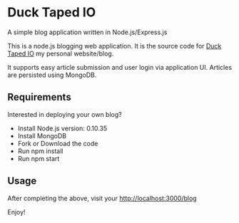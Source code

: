 # Duck Taped IO
A simple blog application written in Node.js/Express.js

This is a node.js  blogging web application. It is the source code for [Duck Taped IO](http://www.ducktaped.io) 
my personal website/blog.

It supports easy article submission and user login via application UI. Articles are persisted using MongoDB.  

## Requirements
Interested in deploying your own blog? 
  - Install Node.js version: 0.10.35 
  - Install MongoDB
  - Fork or Download the code
  - Run npm install
  - Run npm start
  
## Usage 
After completing the above, visit your [http://localhost:3000/blog](http://localhost:3000/blog) 

Enjoy!
